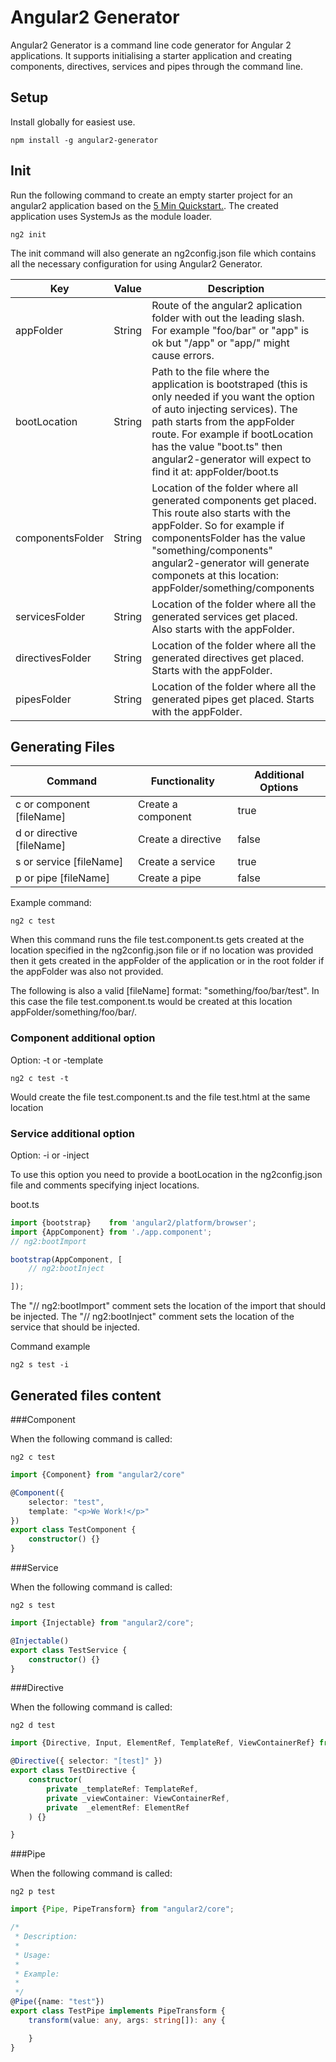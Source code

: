 # Angular2 Generator

Angular2 Generator is a command line code generator for Angular 2 applications. It supports initialising a starter application and creating components, directives, services and pipes through the command line.

## Setup

Install globally for easiest use.

```
npm install -g angular2-generator
```

## Init

Run the following command to create an empty starter project for an angular2 application based on the [5 Min Quickstart.](https://angular.io/docs/ts/latest/quickstart.html). The created application uses SystemJs as the module loader.
```
ng2 init
```
The init command will also generate an ng2config.json file which contains all the necessary configuration for using Angular2 Generator.

Key | Value | Description
------------ | ------------- | -------------
appFolder | String | Route of the angular2 aplication folder with out the leading slash. For example "foo/bar" or "app" is ok but "/app" or "app/" might cause errors.
bootLocation | String | Path to the file where the application is bootstraped (this is only needed if you want the option of auto injecting services). The path starts from the appFolder route. For example if bootLocation has the value "boot.ts" then angular2-generator will expect to find it at: appFolder/boot.ts
componentsFolder | String | Location of the folder where all generated components get placed. This route also starts with the appFolder. So for example if componentsFolder has the value "something/components" angular2-generator will generate componets at this location: appFolder/something/components
servicesFolder | String | Location of the folder where all the generated services get placed. Also starts with the appFolder.
directivesFolder | String | Location of the folder where all the generated directives get placed. Starts with the appFolder.
pipesFolder | String | Location of the folder where all the generated pipes get placed. Starts with the appFolder.

## Generating Files

Command | Functionality | Additional Options
------------ | ------------- | -------------
c or component [fileName] | Create a component | true
d or directive [fileName] | Create a directive | false
s or service [fileName] | Create a service | true
p or pipe [fileName] | Create a pipe | false

Example command:

```Shell
ng2 c test
```

When this command runs the file test.component.ts gets created at the location specified in the ng2config.json file or if no location was provided then it gets created in the appFolder of the application or in the root folder if the appFolder was also not provided.

The following is also a valid [fileName] format: "something/foo/bar/test". In this case the file test.component.ts would be created at this location appFolder/something/foo/bar/.

### Component additional option

Option: -t or -template

```
ng2 c test -t
```
Would create the file test.component.ts and the file test.html at the same location

### Service additional option

Option: -i or -inject

To use this option you need to provide a bootLocation in the ng2config.json file and comments specifying inject locations.

boot.ts
```js
import {bootstrap}    from 'angular2/platform/browser';
import {AppComponent} from './app.component';
// ng2:bootImport

bootstrap(AppComponent, [
    // ng2:bootInject

]);
```

The "// ng2:bootImport" comment sets the location of the import that should be injected.
The "// ng2:bootInject" comment sets the location of the service that should be injected.

Command example
```Shell
ng2 s test -i
```

## Generated files content

###Component

When the following command is called:
```Shell
ng2 c test
```
```ts
import {Component} from "angular2/core"

@Component({
    selector: "test",
    template: "<p>We Work!</p>"
})
export class TestComponent {
    constructor() {}
}
```

###Service

When the following command is called:
```Shell
ng2 s test
```
```ts
import {Injectable} from "angular2/core";

@Injectable()
export class TestService {
    constructor() {}
}
```

###Directive

When the following command is called:
```Shell
ng2 d test
```
```ts
import {Directive, Input, ElementRef, TemplateRef, ViewContainerRef} from "angular2/core";

@Directive({ selector: "[test]" })
export class TestDirective {
    constructor(
        private _templateRef: TemplateRef,
        private _viewContainer: ViewContainerRef,
        private  _elementRef: ElementRef
    ) {}

}
```

###Pipe

When the following command is called:
```Shell
ng2 p test
```
```ts
import {Pipe, PipeTransform} from "angular2/core";

/*
 * Description:
 *
 * Usage:
 *
 * Example:
 *
 */
@Pipe({name: "test"})
export class TestPipe implements PipeTransform {
    transform(value: any, args: string[]): any {

    }
}
```